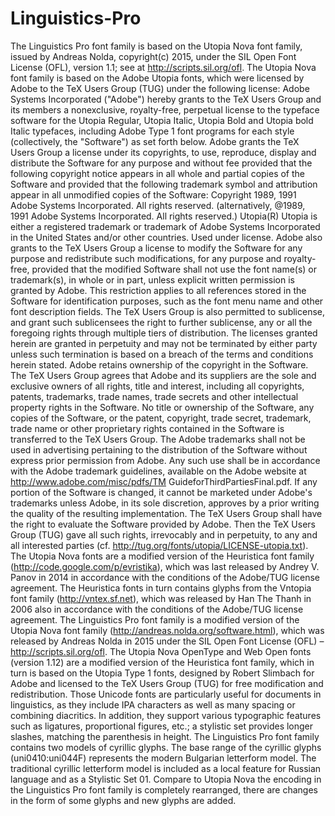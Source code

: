 # Linguistics-Pro
The Linguistics Pro font family is based on the Utopia Nova font family, issued by Andreas Nolda, copyright(c) 2015, under the SIL Open Font License (OFL), version 1.1; see at http://scripts.sil.org/ofl.  The Utopia Nova font family is based on the Adobe Utopia fonts, which were licensed by Adobe to the TeX Users Group (TUG) under the following license:  Adobe Systems Incorporated ("Adobe") hereby grants to the TeX Users Group and its members a nonexclusive, royalty-free, perpetual license to the typeface software for the Utopia Regular, Utopia Italic, Utopia Bold and Utopia bold Italic typefaces, including Adobe Type 1 font programs for each style (collectively, the "Software") as set forth below.  Adobe grants the TeX Users Group a license under its copyrights, to use, reproduce, display and distribute the Software for any purpose and without fee provided that the following copyright notice appears in all whole and partial copies of the Software and provided that the following trademark symbol and attribution appear in all unmodified copies of the Software:    Copyright 1989, 1991 Adobe Systems Incorporated. All rights reserved.   (alternatively, @1989, 1991 Adobe Systems Incorporated. All rights reserved.)   Utopia(R)   Utopia is either a registered trademark or trademark of Adobe Systems   Incorporated in the United States and/or other countries. Used under license.  Adobe also grants to the TeX Users Group a license to modify the Software for any purpose and redistribute such modifications, for any purpose and royalty-free, provided that the modified Software shall not use the font name(s) or trademark(s), in whole or in part, unless explicit written permission is granted by Adobe. This restriction applies to all references stored in the Software for identification purposes, such as the font menu name and other font description fields. The TeX Users Group is also permitted to sublicense, and grant such sublicensees the right to further sublicense, any or all the foregoing rights through multiple tiers of distribution. The licenses granted herein are granted in perpetuity and may not be terminated by either party unless such termination is based on a breach of the terms and conditions herein stated.  Adobe retains ownership of the copyright in the Software. The TeX Users Group agrees that Adobe and its suppliers are the sole and exclusive owners of all rights, title and interest, including all copyrights, patents, trademarks, trade names, trade secrets and other intellectual property rights in the Software. No title or ownership of the Software, any copies of the Software, or the patent, copyright, trade secret, trademark, trade name or other proprietary rights contained in the Software is transferred to the TeX Users Group.  The Adobe trademarks shall not be used in advertising pertaining to the distribution of the Software without express prior permission from Adobe. Any such use shall be in accordance with the Adobe trademark guidelines, available on the Adobe website at http://www.adobe.com/misc/pdfs/TM GuideforThirdPartiesFinal.pdf. If any portion of the Software is changed, it cannot be marketed under Adobe's trademarks unless Adobe, in its sole discretion, approves by a prior writing the quality of the resulting implementation.  The TeX Users Group shall have the right to evaluate the Software provided by Adobe.  Then the TeX Users Group (TUG) gave all such rights, irrevocably and in perpetuity, to any and all interested parties (cf. http://tug.org/fonts/utopia/LICENSE-utopia.txt).  The Utopia Nova fonts are a modified version of the Heuristica font family (http://code.google.com/p/evristika), which was last released by Andrey V. Panov in 2014 in accordance with the conditions of the Adobe/TUG license agreement.  The Heuristica fonts in turn contains glyphs from the Vntopia font family (http://vntex.sf.net), which was released by Han The Thanh in 2006 also in accordance with the conditions of the Adobe/TUG license agreement.  The Linguistics Pro font family is a modified version of the Utopia Nova font family (http://andreas.nolda.org/software.html), which was released by Andreas Nolda in 2015 under the SIL Open Font License (OFL) – http://scripts.sil.org/ofl. The Utopia Nova OpenType and Web Open fonts (version 1.12) are a modified version of the Heuristica font family, which in turn is based on the Utopia Type 1 fonts, designed by Robert Slimbach for Adobe and licensed to the TeX Users Group (TUG) for free modification and redistribution. Those Unicode fonts are particularly useful for documents in linguistics, as they include IPA characters as well as many spacing or combining diacritics. In addition, they support various typographic features such as ligatures, proportional figures, etc.; a stylistic set provides longer slashes, matching the parenthesis in height. The Linguistics Pro font family contains two models of cyrillic glyphs. The base range of the cyrillic glyphs (uni0410:uni044F) represents the modern Bulgarian letterform model. The traditional cyrillic letterform model is included as a local feature for Russian language and as a Stylistic Set 01. Compare to Utopia Nova the encoding in the Linguistics Pro font family is completely rearranged, there are changes in the form of some glyphs and new glyphs are added.
